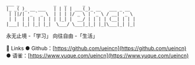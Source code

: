 ```
___ _             _   _      _                  
|_ _( )_ __ ___   | | | | ___(_)_ __   ___ _ __  
 | ||/| '_ ` _ \  | | | |/ _ \ | '_ \ / __| '_ \ 
 | |  | | | | | | | |_| |  __/ | | | | (__| | | |
|___| |_| |_| |_|  \___/ \___|_|_| |_|\___|_| |_|
```

永无止境 -「学习」    向往自由 -「生活」

🍁 Links
● Github：[https://github.com/ueincn](https://github.com/ueincn)
● 语雀：[https://www.yuque.com/ueincn](https://www.yuque.com/ueincn)
